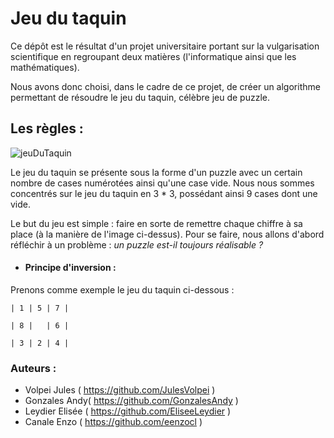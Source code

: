 # Jeu du taquin

Ce dépôt est le résultat d'un projet universitaire portant sur la vulgarisation scientifique en regroupant deux matières (l'informatique ainsi que les mathématiques).

Nous avons donc choisi, dans le cadre de ce projet, de créer un algorithme permettant de résoudre le jeu du taquin, célèbre jeu de puzzle.


## Les règles :

![jeuDuTaquin](https://encrypted-tbn0.gstatic.com/images?q=tbn:ANd9GcTbUT0ouQECz9RcjwlwbY05sGlhkq_MHNfsYA&usqp=CAU)

Le jeu du taquin se présente sous la forme d'un puzzle avec un certain nombre de cases numérotées ainsi qu'une case vide. Nous nous sommes concentrés sur le jeu du taquin en 3 * 3, possédant ainsi 9 cases dont une vide.

Le but du jeu est simple : faire en sorte de remettre chaque chiffre à sa place (à la manière de l'image ci-dessus).
Pour se faire, nous allons d'abord réfléchir à un problème : *un puzzle est-il toujours réalisable ?*

* #### Principe d'inversion :

Prenons comme exemple le jeu du taquin ci-dessous :

```
| 1 | 5 | 7 |

| 8 |   | 6 |

| 3 | 2 | 4 |
```

### Auteurs :
 - Volpei Jules ( https://github.com/JulesVolpei )
 - Gonzales Andy( https://github.com/GonzalesAndy ) 
 - Leydier Elisée ( https://github.com/EliseeLeydier )
 - Canale Enzo ( https://github.com/eenzocl )
